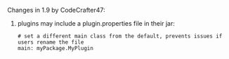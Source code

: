Changes in 1.9 by CodeCrafter47:

 1. plugins may include a plugin.properties file in their jar:
    ```
    # set a different main class from the default, prevents issues if users rename the file
    main: myPackage.MyPlugin
    ```